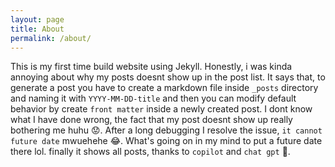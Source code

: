 ```yaml
---
layout: page
title: About
permalink: /about/
---
```


This is my first time build website using Jekyll. Honestly, i was kinda annoying about why my posts doesnt show up in the
post list. It says that, to generate a post you have to create a markdown file inside `_posts` directory and naming it with
`YYYY-MM-DD-title` and then you can modify default behavior by create `front matter` inside a newly created post. I dont know what I have done wrong, the fact that my post doesnt show up really bothering me huhu 😟. After a long debugging I resolve the issue, `it cannot future date` mwuehehe 😂. What's going on in my mind to put a future date there lol. finally it shows all posts, thanks to `copilot` and `chat gpt` 🚀.
